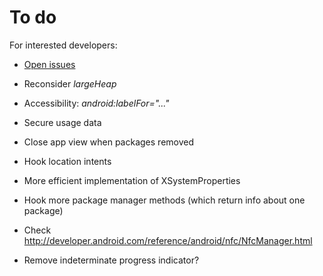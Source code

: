 To do
=====

For interested developers:

* [Open issues](https://github.com/M66B/XPrivacy/issues?state=open)

* Reconsider *largeHeap*

* Accessibility: *android:labelFor="..."*
* Secure usage data
* Close app view when packages removed
* Hook location intents
* More efficient implementation of XSystemProperties
* Hook more package manager methods (which return info about one package)
* Check http://developer.android.com/reference/android/nfc/NfcManager.html
* Remove indeterminate progress indicator?
